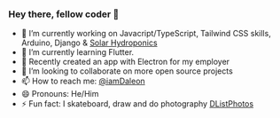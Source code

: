 ### Hey there, fellow coder 👋

- 🔭 I’m currently working on Javacript/TypeScript, Tailwind CSS skills, Arduino, Django & [Solar Hydroponics](https://github.com/IamDaleon/SolarHydroPonics)
- 🌱 I’m currently learning Flutter.
- 📳 Recently created an app with Electron for my employer
- 👯 I’m looking to collaborate on more open source projects
- 📫 How to reach me: [@iamDaleon](https://twitter.com/iamDaleon)
- 😄 Pronouns: He/Him
- ⚡ Fun fact: I skateboard, draw and do photography [DListPhotos](https://instagram/DListPhotos)
